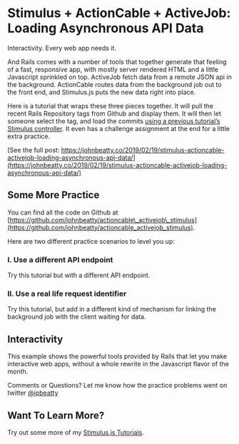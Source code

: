 # Stimulus + ActionCable + ActiveJob: Loading Asynchronous API Data

Interactivity. Every web app needs it.

And Rails comes with a number of tools that together generate that feeling of a fast, responsive app, with mostly server rendered HTML and a little Javascript sprinkled on top. ActiveJob fetch data from a remote JSON api in the background. ActionCable routes data from the background job out to the front end, and Stimulus.js puts the new data right into place. 

Here is a tutorial that wraps these three pieces together. It will pull the recent Rails Repository tags from Github and display them. It will then let someone select the tag, and load the commits [using a previous tutorial’s Stimulus controller](https://johnbeatty.co/2019/01/30/loading-and-templating-json-responses-in-stimulus-js/ "https://johnbeatty.co/2019/01/30/loading-and-templating-json-responses-in-stimulus-js/"). It even has a challenge assignment at the end for a little extra practice.

[See the full post: https://johnbeatty.co/2019/02/19/stimulus-actioncable-activejob-loading-asynchronous-api-data/](https://johnbeatty.co/2019/02/19/stimulus-actioncable-activejob-loading-asynchronous-api-data/)

## Some More Practice
You can find all the code on Github at [https://github.com/johnbeatty/actioncable\_activejob\_stimulus](https://github.com/johnbeatty/actioncable_activejob_stimulus). 

Here are two different practice scenarios to level you up:
### I. Use a different API endpoint
Try this tutorial but with a different API endpoint.
### II. Use a real life request identifier
Try this tutorial, but add in a different kind of mechanism for linking the background job with the client waiting for data.
 
## Interactivity
This example shows the powerful tools provided by Rails that let you make interactive web apps, without a whole rewrite in the Javascript flavor of the month.

Comments or Questions? Let me know how the practice problems went on twitter [@jpbeatty](https://twitter.com/jpbeatty "@jpbeatty on Twitter")

## Want To Learn More?
Try out some more of my [Stimulus.js Tutorials](https://johnbeatty.co/stimulus-js-tutorials/ "More Stimulus.js Tutorials").  